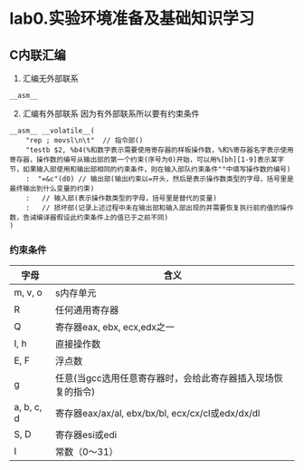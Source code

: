 # lab0.实验环境准备及基础知识学习
## C内联汇编
1. 汇编无外部联系
```
__asm__
```
2. 汇编有外部联系
因为有外部联系所以要有约束条件
```
__asm__ __volatile__(
    "rep ; movsl\n\t"  // 指令部()
    "testb $2, %b4(%和数字表示需要使用寄存器的样板操作数，%和%寄存器名字表示使用寄存器，操作数的编号从输出部的第一个约束(序号为0)开始，可以用%[bh][1-9]表示某字节，如果输入部使用和输出部相同的约束条件，则在输入部队约束条件""中填写操作数的编号)
    :  "=&c"(d0) // 输出部(输出约束以=开头，然后是表示操作数类型的字母，括号里是最终输出到什么变量的约束)
    :   // 输入部(表示操作数类型的字母，括号里是替代的变量)
    :   // 损坏部(记录上述过程中未在输出部和输入部出现的并需要恢复执行前的值的操作数，告诫编译器假设此约束条件上的值已于之前不同)
)
```
### 约束条件
|字母|	含义|
| - | - |
|m, v, o | s内存单元|
|R | 任何通用寄存器|
|Q | 寄存器eax, ebx, ecx,edx之一|
|I, h | 直接操作数|
|E, F | 浮点数|
|g | 任意(当gcc选用任意寄存器时，会给此寄存器插入现场恢复的指令)|
|a, b, c, d | 寄存器eax/ax/al, ebx/bx/bl, ecx/cx/cl或edx/dx/dl|
|S, D | 寄存器esi或edi|
|I | 常数（0～31）|